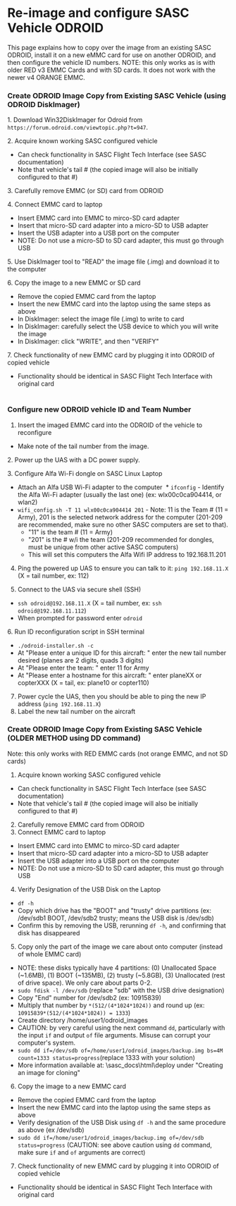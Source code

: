 # Re-image and configure SASC Vehicle ODROID
This page explains how to copy over the image from an existing SASC ODROID, install it on a new eMMC card for use on another ODROID, and then configure the vehicle ID numbers. NOTE: this only works as is with older RED v3 EMMC Cards and with SD cards.  It does not work with the newer v4 ORANGE EMMC. 

### Create ODROID Image Copy from Existing SASC Vehicle (using ODROID DiskImager)
1. Download Win32DiskImager for Odroid from `https://forum.odroid.com/viewtopic.php?t=947`.

2. Acquire known working SASC configured vehicle

  * Can check functionality in SASC Flight Tech Interface (see SASC documentation)
  * Note that vehicle's tail # (the copied image will also be initially configured to that #)

3. Carefully remove EMMC (or SD) card from ODROID

4. Connect EMMC card to laptop

  * Insert EMMC card into EMMC to mirco-SD card adapter  
  * Insert that micro-SD card adapter into a micro-SD to USB adapter
  * Insert the USB adapter into a USB port on the computer
  * NOTE: Do not use a micro-SD to SD card adapter, this must go through USB

5. Use DiskImager tool to "READ" the image file (.img) and download it to the computer

6. Copy the image to a new EMMC or SD card

  * Remove the copied EMMC card from the laptop  
  * Insert the new EMMC card into the laptop using the same steps as above  
  * In DiskImager: select the image file (.img) to write to card
  * In DiskImager: carefully select the USB device to which you will write the image
  * In DiskImager: click "WRITE", and then "VERIFY"

7. Check functionality of new EMMC card by plugging it into ODROID of copied vehicle

  * Functionality should be identical in SASC Flight Tech Interface with original card  
  
### Configure new ODROID vehicle ID and Team Number

1. Insert the imaged EMMC card into the ODROID of the vehicle to reconfigure
  * Make note of the tail number from the image.
  
2. Power up the UAS with a DC power supply.

3. Configure Alfa Wi-Fi dongle on SASC Linux Laptop
  * Attach an Alfa USB Wi-Fi adapter to the computer
  * `ifconfig` - Identify the Alfa Wi-Fi adapter (usually the last one) (ex: wlx00c0ca904414, or wlan2)
  * `wifi_config.sh -T 11 wlx00c0ca904414 201` - Note: 11 is the Team # (11 = Army), 201 is the selected network address for the computer (201-209 are recommended, make sure no other SASC computers are set to that). 
    - "11" is the team # (11 = Army)
    - "201" is the # w/i the team (201-209 recommended for dongles, must be unique from other active SASC computers)
    - This will set this computers the Alfa Wifi IP address to 192.168.11.201

4. Ping the powered up UAS to ensure you can talk to it: `ping 192.168.11.X` (X = tail number, ex: 112)

5. Connect to the UAS via secure shell (SSH)
  * `ssh odroid@192.168.11.X` (X = tail number, ex: `ssh odroid@192.168.11.112`)
  * When prompted for password enter `odroid`
  
6. Run ID reconfiguration script in SSH terminal
  * `./odroid-installer.sh -c`
  * At "Please enter a unique ID for this aircraft: " enter the new tail number desired (planes are 2 digits, quads 3 digits)
  * At "Please enter the team: " enter 11 for Army
  * At "Please enter a hostname for this aircraft: " enter planeXX or copterXXX (X = tail, ex: plane10 or copter110)
7. Power cycle the UAS, then you should be able to ping the new IP address (`ping 192.168.11.X`) 
8. Label the new tail number on the aircraft

### Create ODROID Image Copy from Existing SASC Vehicle (OLDER METHOD using DD command)

Note: this only works with RED EMMC cards (not orange EMMC, and not SD cards)

1. Acquire known working SASC configured vehicle
  * Can check functionality in SASC Flight Tech Interface (see SASC documentation)
  * Note that vehicle's tail # (the copied image will also be initially configured to that #)
2. Carefully remove EMMC card from ODROID
3. Connect EMMC card to laptop
  * Insert EMMC card into EMMC to mirco-SD card adapter  
  * Insert that micro-SD card adapter into a micro-SD to USB adapter
  * Insert the USB adapter into a USB port on the computer
  * NOTE: Do not use a micro-SD to SD card adapter, this must go through USB
4. Verify Designation of the USB Disk on the Laptop  
  * `df -h`   
  * Copy which drive has the "BOOT" and "trusty" drive partitions (ex: /dev/sdb1 BOOT, /dev/sdb2 trusty; means the USB disk is /dev/sdb)
  * Confirm this by removing the USB, rerunning `df -h`, and confirming that disk has disappeared
5. Copy only the part of the image we care about onto computer (instead of whole EMMC card)  
  * NOTE: these disks typically have 4 partitions: (0) Unallocated Space (~1.6MB), (1) BOOT (~135MB), (2) trusty (~5.8GB), (3) Unallocated (rest of drive space). We only care about parts 0-2.  
  * `sudo fdisk -l /dev/sdb` (replace "sdb" with the USB drive designation)  
  * Copy "End" number for /dev/sdb2 (ex: 10915839)  
  * Multiply that number by `*(512/(4*1024*1024))` and round up (ex: `10915839*(512/(4*1024*1024)) = 1333`)  
  * Create directory /home/user1/odroid_images
  * CAUTION: by very careful using the next command `dd`, particularly with the input `if` and output `of` file arguments. Misuse can corrupt your computer's system.  
  * `sudo dd if=/dev/sdb of=/home/user1/odroid_images/backup.img bs=4M count=1333 status=progress`(replace 1333 with your solution)  
  * More information available at: \sasc_docs\html\deploy under "Creating an image for cloning"
6. Copy the image to a new EMMC card  
  * Remove the copied EMMC card from the laptop  
  * Insert the new EMMC card into the laptop using the same steps as above  
  * Verify designation of the USB Disk using `df -h` and the same procedure as above (ex /dev/sdb)  
  * `sudo dd if=/home/user1/odroid_images/backup.img of=/dev/sdb status=progress` (CAUTION: see above caution using `dd` command, make sure `if` and `of` arguments are correct)
7. Check functionality of new EMMC card by plugging it into ODROID of copied vehicle  
  * Functionality should be identical in SASC Flight Tech Interface with original card  
